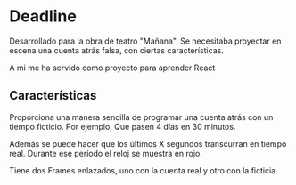 # Deadline

Desarrollado para la obra de teatro "Mañana". Se necesitaba proyectar en escena una cuenta atrás falsa, con ciertas características.

A mi me ha servido como proyecto para aprender React

## Características

Proporciona una manera sencilla de programar una cuenta atrás con un tiempo ficticio. Por ejemplo, Que pasen 4 días en 30 minutos.

Además se puede hacer que los últimos X segundos transcurran en tiempo real. Durante ese período el reloj se muestra en rojo.

Tiene dos Frames enlazados, uno con la cuenta real y otro con la ficticia.
